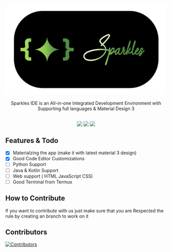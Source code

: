 <div align="center">
 <!-- <a href="https://creativecommons.org/licenses/by-nc-nd/4.0/legalcode.txt" target="_blank">
    <img src="https://mirrors.creativecommons.org/presskit/buttons/88x31/png/by-nc-sa.png" style="width: 5rem; height: auto;">-->
  </a>
  <br>
  <img src="bannersp.png" style="width: 45rem; height: auto;"/>
  <p>Sparkles IDE is an All-in-one Integrated Development Environment 
with Supporting full languages & Material Design 3</p>
  <br>
  <img src="https://ziadoua.github.io/m3-Markdown-Badges/badges/Android/android2.svg">
  <img src="https://m3-markdown-badges.vercel.app/stars/4/2/sparkleside/sparkles-app">
  <img src="https://m3-markdown-badges.vercel.app/issues/4/2/sparkleside/sparkles-app">
</div>

## Features &amp; Todo
- [x] Materialzing the app (make it with latest material 3 design)
- [x] Good Code Editor Customizations
- [ ] Python Support
- [ ] Java & Kotlin Support
- [ ] Web support ( HTML JavaScript CSS)
- [ ] Good Terminal from Termux
## How to Contribute
<p>If you want to contribute with us just make sure that you are Respected the rule by creating an branch to work on it </p>

## Contributors 
<a href="https://github.com/SparklesIDE/Sparkles-app/graphs/contributors">
  <img src="https://contributors-img.web.app/image?repo=SparklesIDE/Sparkles-app&max=100" alt="Contributors" width="12%"/>
</a>
